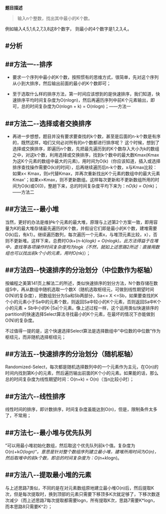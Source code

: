 

**题目描述**

>输入n个整数，找出其中最小的K个数。


例如输入4,5,1,6,2,7,3,8这8个数字，
则最小的4个数字是1,2,3,4,。

#分析
-------

##方法一--排序
-------

*    要求一个序列中最小的K个数，按照惯有的思维方式，很简单，先对这个序列从小到大排序，然后输出前面的最小的K个数即可；

*    至于选取什么样的排序方法，第一时间应该想到的是快速排序，我们知道，快速排序平均时间复杂度为O(nlogn)，然后再遍历序列中前K个元素输出，即可，总的时间复杂度为O(nlogn + k) = O(nlogn)；——方法一

##方法二--选择或者交换排序
-------

*    再进一步想想，题目并没有要求要查找的k个数，甚至是后面的n-k个数是有序的，既然这样，咱们又何必对所有的n个数都进行排序呢？
    这个时候，想到了选择或交换排序，即遍历n个数，先把最先遍历到的K个数存入大小为k的数组之中，对这k个数，利用选择或交换排序，找到k个数中的最大数Kmax(Kmax为这K个元素的数组中最大的元素)，用时间为O(k)（你应该知道，插入或选择排序查找操作需要O(k)的时间），后再继续遍历后n-k个数，x与Kmax比较：如果x< Kmax，则x代替Kmax，并再次重新找出K个元素的数组中的最大元素Kmax'；如果x>Kmax，则不更新数组。这样每次更新和不更新数组所用的时间为O(k)或O(0)，整趟下来，总的时间复杂度平均下来为：n*O(k) = O(n*k)；——方法二

##方法三--最小堆
-------

当然，更好的办法是维护k个元素的最大堆，原理与上述第2个方案一致，即用容量为K的最大堆存储最先遍历的K个数，并假设它们即是最小的K个数，建堆需要O(k)后，有k1）。继续遍历数列，每次遍历一个元素x，与堆顶元素比较，x），否则不更新堆。这样下来，总费时O(k+(n-k)*logk) = O(nlogk)。此方法得益于在堆中，查找等各项操作时间复杂度均为logk（不然，就如上述思路2所述：直接用数组也可以找出前k个小的元素，用时O(n*k)）；

##方法四--快速排序的分治划分（中位数作为枢轴）
-------
按编程之美第141页上解法二的所述，类似快速排序的划分方法，N个数存储在数组S中，再从数组中随机选取一个数X（随机选取枢纽元，可做到线性期望时间O(N)的复杂度），把数组划分为Sa和Sb两部分，Sa<= X <=Sb，如果要查找的K个小的元素小于Sa中的元素个数，则返回Sa中较小的K个元素，否则返回Sa中K个小的元素 + Sb中小的K-|Sa|个元素。像上述过程一样，这个运用类似快速排序的partition的快速选择Select算法寻找最小的K个元素，在最坏的情况下亦能做到O(N)的复杂度。

不过值得一提的是，这个快速选择Select算法是选择数组中“中位数的中位数”作为枢纽元，而非随机选择枢纽元；

##方法五--快速排序的分治划分（随机枢轴）
-------

Randomized-Select，每次都是随机选择数列中的一个元素作为主元，在O(n)的时间内找到第K小的元素，然后遍历输出前面的K个小的元素。如果能的话，那么总的时间复杂度为线性期望时间：O(n+k) = O(n)（当n比较小时）；

##方法六--线性排序
-------

线性时间的排序，即计数排序，时间复杂度虽能达到O(n)，但是，限制条件太多了，不常用；

##方法七--最小堆与优先队列
-------

”可以用最小堆初始化数组，然后取这个优先队列前k个值。复杂度为O(n)+k*O(logn)“。意思是针对整个数组序列建立最小堆，建堆所用时间为O(n)，然后取堆中的前k个数，即总的时间复杂度为：O(n+k*logn)。

##方法八--提取最小堆的元素
-------
与上述思路7类似，不同的是在对元素数组原地建立最小堆O(n)后，然后提取K次，但是每次提取时，换到顶部的元素只需要下移顶多K次就足够了，下移次数逐次减少（而上述思路7每次提取都需要logn，所有提取K次，思路7需要K*logn，而本思路8只需要K^2）；

